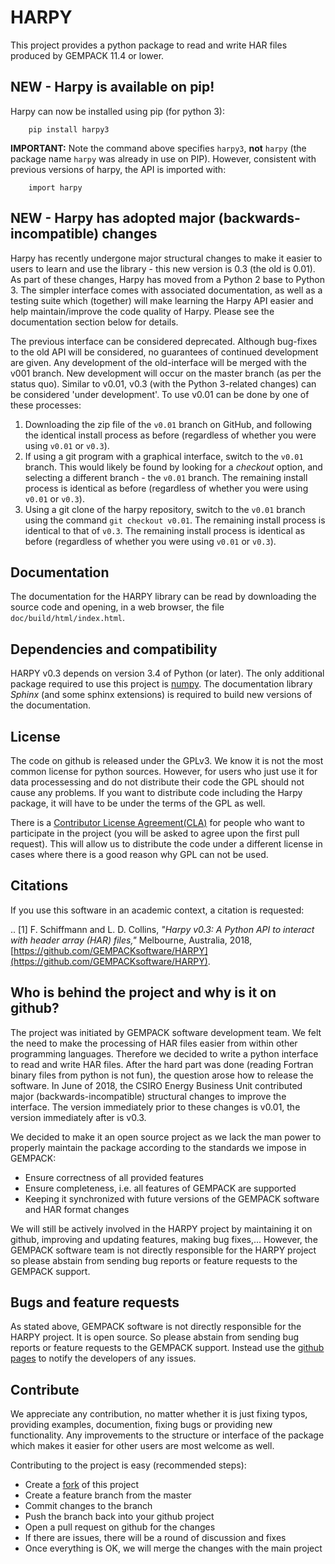 # HARPY
This project provides a python package to read and write HAR files produced by GEMPACK 11.4 or lower.

## NEW - Harpy is available on pip!

Harpy can now be installed using pip (for python 3):

```
    pip install harpy3
```

**IMPORTANT:** Note the command above specifies ``harpy3``, **not** ``harpy`` (the package name ``harpy`` was already in use on PIP). However, consistent with previous versions of harpy, the API is imported with:

```
    import harpy
```

## NEW - Harpy has adopted major (backwards-incompatible) changes

Harpy has recently undergone major structural changes to make it easier to users to learn and use the library - this new version is 0.3 (the old is 0.01). As part of these changes, Harpy has moved from a Python 2 base to Python 3. The simpler interface comes with associated documentation, as well as a testing suite which (together) will make learning the Harpy API easier and help maintain/improve the code quality of Harpy. Please see the documentation section below for details.

The previous interface can be considered deprecated. Although bug-fixes to the old API will be considered, no guarantees of continued development  are given. Any development of the old-interface will be merged with the v001 branch. New development will occur on the master branch (as per the status quo). Similar to v0.01, v0.3 (with the Python 3-related changes) can be considered 'under development'. To use v0.01 can be done by one of these processes:

 1. Downloading the zip file of the `v0.01` branch on GitHub, and following the identical install process as before (regardless of whether you were using `v0.01` or `v0.3`).
 2. If using a git program with a graphical interface, switch to the  `v0.01` branch. This would likely be found by looking for a *checkout* option, and selecting a different branch - the `v0.01` branch. The remaining install process is identical as before (regardless of whether you were using `v0.01` or `v0.3`).
 3. Using a git clone of the harpy repository, switch to the `v0.01` branch using the command ``git checkout v0.01``. The remaining install process is identical to that of `v0.3`. The remaining install process is identical as before (regardless of whether you were using `v0.01` or `v0.3`).

## Documentation

The documentation for the HARPY library can be read by downloading the source code and opening, in a web browser, the file ``doc/build/html/index.html``.

## Dependencies and compatibility
HARPY v0.3 depends on version 3.4 of Python (or later).
The only additional package required to use this project is [numpy](www.numpy.org).
The documentation library *Sphinx* (and some sphinx extensions) is required to build new versions of the documentation.

## License
The code on github is released under the GPLv3. We know it is not the most common license for python sources. However, for users who just use it for data processessing and do not distribute their code the GPL should not cause any problems. If you want to distribute code including the Harpy package, it will have to be under the terms of the GPL as well.

There is a [Contributor License Agreement(CLA)](https://gist.github.com/floschiffmann/de59328612863e1566a37a3490f9c5fd) for people who want to participate in the project (you will be asked to agree upon the first pull request). This will allow us to distribute the code under a different license in cases where there is a good reason why GPL can not be used. 

## Citations

If you use this software in an academic context, a citation is requested:

.. [1] F. Schiffmann and L. D. Collins, *"Harpy v0.3: A Python API to interact with header array (HAR) files,"* Melbourne, Australia, 2018, [https://github.com/GEMPACKsoftware/HARPY](https://github.com/GEMPACKsoftware/HARPY).

## Who is behind the project and why is it on github?
The project was initiated by GEMPACK software development team. We felt the need to make the processing of HAR files easier from within other programming languages. Therefore we decided to write a python interface to read and write HAR files. After the hard part was done (reading Fortran binary files from python is not fun), the question arose how to release the software. In June of 2018, the CSIRO Energy Business Unit contributed major (backwards-incompatible) structural changes to improve the interface. The version immediately prior to these changes is v0.01, the version immediately after is v0.3.

We decided to make it an open source project as we lack the man power to properly maintain the package according to the standards we impose in GEMPACK:
* Ensure correctness of all provided features
* Ensure completeness, i.e. all features of GEMPACK are supported
* Keeping it synchronized with future versions of the GEMPACK software and HAR format changes 

We will still be actively involved in the HARPY project by maintaining it on github, improving and updating features, making bug fixes,... However, the GEMPACK software team is not directly responsible for the HARPY project so please abstain from sending bug reports or feature requests to the GEMPACK support.

## Bugs and feature requests
As stated above, GEMPACK software is not directly responsible for the HARPY project. It is open source. So please abstain from sending bug reports or feature requests to the GEMPACK support. Instead use the [github pages](https://github.com/GEMPACKsoftware/HARPY/issues/new) to notify the developers of any issues.

## Contribute
We appreciate any contribution, no matter whether it is just fixing typos, providing examples, documention, fixing bugs or providing new functionality. Any improvements to the structure or interface of the package which makes it easier for other users are most welcome as well.

Contributing to the project is easy (recommended steps):
* Create a [fork](https://github.com/GEMPACKsoftware/HARPY/edit/master/README.md#fork-destination-box) of this project
* Create a feature branch from the master
* Commit changes to the branch
* Push the branch back into your github project
* Open a pull request on github for the changes
* If there are issues, there will be a round of discussion and fixes
* Once everything is OK, we will merge the changes with the main project



